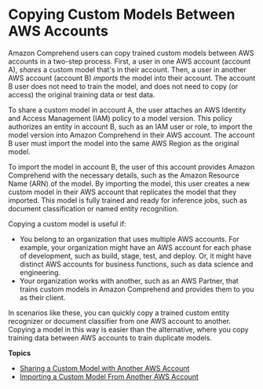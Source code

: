 # Copying Custom Models Between AWS Accounts<a name="custom-copy"></a>

Amazon Comprehend users can copy trained custom models between AWS accounts in a two\-step process\. First, a user in one AWS account \(account A\), *shares* a custom model that's in their account\. Then, a user in another AWS account \(account B\) *imports* the model into their account\. The account B user does not need to train the model, and does not need to copy \(or access\) the original training data or test data\.

To share a custom model in account A, the user attaches an AWS Identity and Access Management \(IAM\) policy to a model version\. This policy authorizes an entity in account B, such as an IAM user or role, to import the model version into Amazon Comprehend in their AWS account\. The account B user must import the model into the same AWS Region as the original model\.

To import the model in account B, the user of this account provides Amazon Comprehend with the necessary details, such as the Amazon Resource Name \(ARN\) of the model\. By importing the model, this user creates a new custom model in their AWS account that replicates the model that they imported\. This model is fully trained and ready for inference jobs, such as document classification or named entity recognition\.

Copying a custom model is useful if:
+ You belong to an organization that uses multiple AWS accounts\. For example, your organization might have an AWS account for each phase of development, such as build, stage, test, and deploy\. Or, it might have distinct AWS accounts for business functions, such as data science and engineering\.
+ Your organization works with another, such as an AWS Partner, that trains custom models in Amazon Comprehend and provides them to you as their client\.

In scenarios like these, you can quickly copy a trained custom entity recognizer or document classifier from one AWS account to another\. Copying a model in this way is easier than the alternative, where you copy training data between AWS accounts to train duplicate models\.

**Topics**
+ [Sharing a Custom Model with Another AWS Account](custom-copy-sharing.md)
+ [Importing a Custom Model From Another AWS Account](custom-copy-importing.md)